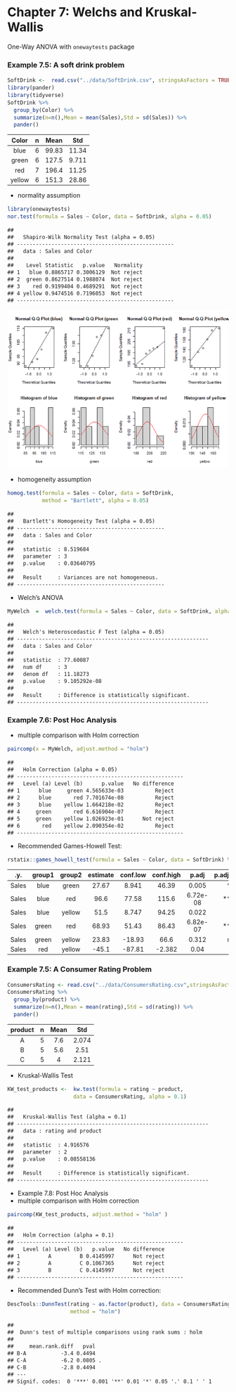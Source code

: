 Chapter 7: Welchs and Kruskal-Wallis
================

One-Way ANOVA with `onewaytests` package

### Example 7.5: A soft drink problem

``` r
SoftDrink <-  read.csv("../data/SoftDrink.csv", stringsAsFactors = TRUE)
library(pander)
library(tidyverse)
SoftDrink %>% 
  group_by(Color) %>% 
  summarize(n=n(),Mean = mean(Sales),Std = sd(Sales)) %>% 
  pander()
```

| Color  |  n  | Mean  |  Std  |
|:------:|:---:|:-----:|:-----:|
|  blue  |  6  | 99.83 | 11.34 |
| green  |  6  | 127.5 | 9.711 |
|  red   |  7  | 196.4 | 11.25 |
| yellow |  6  | 151.3 | 28.86 |

-   normality assumption

``` r
library(onewaytests)
nor.test(formula = Sales ~ Color, data = SoftDrink, alpha = 0.05)
```

    ## 
    ##   Shapiro-Wilk Normality Test (alpha = 0.05) 
    ## -------------------------------------------------- 
    ##   data : Sales and Color 
    ## 
    ##    Level Statistic   p.value   Normality
    ## 1   blue 0.8865717 0.3006129  Not reject
    ## 2  green 0.8627514 0.1988074  Not reject
    ## 3    red 0.9199404 0.4689291  Not reject
    ## 4 yellow 0.9474516 0.7196053  Not reject
    ## --------------------------------------------------

![](Chapter_7_Welch_KW_files/figure-gfm/Normality%20for%20Soft%20Drink-1.png)<!-- -->

-   homogeneity assumption

``` r
homog.test(formula = Sales ~ Color, data = SoftDrink,
           method = "Bartlett", alpha = 0.05)
```

    ## 
    ##   Bartlett's Homogeneity Test (alpha = 0.05) 
    ## ----------------------------------------------- 
    ##   data : Sales and Color 
    ## 
    ##   statistic  : 8.519684 
    ##   parameter  : 3 
    ##   p.value    : 0.03640795 
    ## 
    ##   Result     : Variances are not homogeneous. 
    ## -----------------------------------------------

-   Welch’s ANOVA

``` r
MyWelch  =  welch.test(formula = Sales ~ Color, data = SoftDrink, alpha = 0.05)
```

    ## 
    ##   Welch's Heteroscedastic F Test (alpha = 0.05) 
    ## ------------------------------------------------------------- 
    ##   data : Sales and Color 
    ## 
    ##   statistic  : 77.60087 
    ##   num df     : 3 
    ##   denom df   : 11.18273 
    ##   p.value    : 9.105292e-08 
    ## 
    ##   Result     : Difference is statistically significant. 
    ## -------------------------------------------------------------

### Example 7.6: Post Hoc Analysis

-   multiple comparison with Holm correction

``` r
paircomp(x = MyWelch, adjust.method = "holm")
```

    ## 
    ##   Holm Correction (alpha = 0.05) 
    ## ----------------------------------------------------- 
    ##   Level (a) Level (b)      p.value   No difference
    ## 1      blue     green 4.565633e-03          Reject
    ## 2      blue       red 7.701674e-08          Reject
    ## 3      blue    yellow 1.664218e-02          Reject
    ## 4     green       red 6.616904e-07          Reject
    ## 5     green    yellow 1.026923e-01      Not reject
    ## 6       red    yellow 2.090354e-02          Reject
    ## -----------------------------------------------------

-   Recommended Games-Howell Test:

``` r
rstatix::games_howell_test(formula = Sales ~ Color, data = SoftDrink) %>% pander()
```

|  .y.  | group1 | group2 | estimate | conf.low | conf.high |  p.adj   | p.adj.signif |
|:-----:|:------:|:------:|:--------:|:--------:|:---------:|:--------:|:------------:|
| Sales |  blue  | green  |  27.67   |  8.941   |   46.39   |  0.005   |     \*\*     |
| Sales |  blue  |  red   |   96.6   |  77.58   |   115.6   | 6.72e-08 |   \*\*\*\*   |
| Sales |  blue  | yellow |   51.5   |  8.747   |   94.25   |  0.022   |      \*      |
| Sales | green  |  red   |  68.93   |  51.43   |   86.43   | 6.82e-07 |   \*\*\*\*   |
| Sales | green  | yellow |  23.83   |  -18.93  |   66.6    |  0.312   |      ns      |
| Sales |  red   | yellow |  -45.1   |  -87.81  |  -2.382   |   0.04   |      \*      |

### Example 7.5: A Consumer Rating Problem

``` r
ConsumersRating <- read.csv("../data/ConsumersRating.csv",stringsAsFactors = TRUE)
ConsumersRating %>% 
  group_by(product) %>% 
  summarize(n=n(),Mean = mean(rating),Std = sd(rating)) %>% 
  pander()
```

| product |  n  | Mean |  Std  |
|:-------:|:---:|:----:|:-----:|
|    A    |  5  | 7.6  | 2.074 |
|    B    |  5  | 5.6  | 2.51  |
|    C    |  5  |  4   | 2.121 |

-   Kruskal-Wallis Test

``` r
KW_test_products <-  kw.test(formula = rating ~ product, 
                     data = ConsumersRating, alpha = 0.1)
```

    ## 
    ##   Kruskal-Wallis Test (alpha = 0.1) 
    ## ------------------------------------------------------------- 
    ##   data : rating and product 
    ## 
    ##   statistic  : 4.916576 
    ##   parameter  : 2 
    ##   p.value    : 0.08558136 
    ## 
    ##   Result     : Difference is statistically significant. 
    ## -------------------------------------------------------------

-   Example 7.8: Post Hoc Analysis
-   multiple comparison with Holm correction

``` r
paircomp(KW_test_products, adjust.method = "holm" )
```

    ## 
    ##   Holm Correction (alpha = 0.1) 
    ## ----------------------------------------------------- 
    ##   Level (a) Level (b)   p.value   No difference
    ## 1         A         B 0.4145997      Not reject
    ## 2         A         C 0.1067365      Not reject
    ## 3         B         C 0.4145997      Not reject
    ## -----------------------------------------------------

-   Recommended Dunn’s Test with Holm correction:

``` r
DescTools::DunnTest(rating ~ as.factor(product), data = ConsumersRating, 
                    method = "holm")
```

    ## 
    ##  Dunn's test of multiple comparisons using rank sums : holm  
    ## 
    ##     mean.rank.diff   pval    
    ## B-A           -3.4 0.4494    
    ## C-A           -6.2 0.0805 .  
    ## C-B           -2.8 0.4494    
    ## ---
    ## Signif. codes:  0 '***' 0.001 '**' 0.01 '*' 0.05 '.' 0.1 ' ' 1
